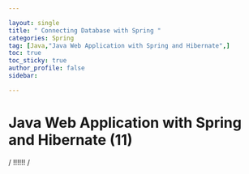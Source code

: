 ```yaml
---

layout: single
title: " Connecting Database with Spring "
categories: Spring
tag: [Java,"Java Web Application with Spring and Hibernate",]
toc: true
toc_sticky: true
author_profile: false
sidebar:

---
```

# Java Web Application with Spring and Hibernate (11)

/ !!!!!! /